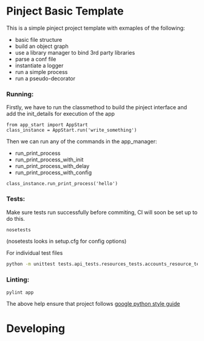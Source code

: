 # Pinject Basic Template #

This is a simple pinject project template with exmaples of the following:
- basic file structure
- build an object graph
- use a library manager to bind 3rd party libraries
- parse a conf file
- instantiate a logger
- run a simple process
- run a pseudo-decorator

### Running: ###
Firstly, we have to run the classmethod to build the pinject interface and add the init_details for execution of the app

``` python-console
from app_start import AppStart
class_instance = AppStart.run('write_something')
```

Then we can run any of the commands in the app_manager:
- run_print_process
- run_print_process_with_init
- run_print_process_with_delay
- run_print_process_with_config

``` python-console
class_instance.run_print_process('hello')
```

### Tests: ###

Make sure tests run successfully before commiting, CI will soon be set up to do this.
```bash
nosetests
```
(nosetests looks in setup.cfg for config options)

For individual test files
```bash
python -m unittest tests.api_tests.resources_tests.accounts_resource_tests
```

### Linting: ###
```bash
pylint app
```
The above help ensure that project follows [google python style guide](https://google.github.io/styleguide/pyguide.html)

# Developing #
